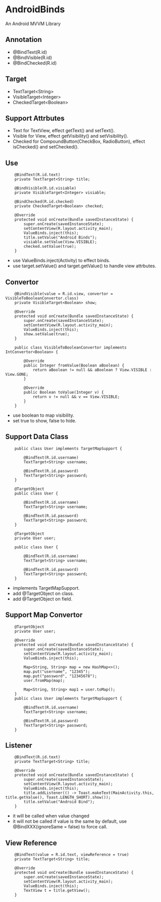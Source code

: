 # AndroidBinds
An Android MVVM Library

## Annotation
- @BindText(R.id)
- @BindVisible(R.id)
- @BindChecked(R.id)

## Target
- TextTarget&lt;String&gt;
- VisibleTarget&lt;Integer&gt;
- CheckedTarget&lt;Boolean&gt;

## Support Attrbutes
- Text for TextView, effect getText() and setText().
- Visible for View, effect getVisibility() and setVisibility().
- Checked for CompoundButton(CheckBox, RadioButton), effect isChecked() and setChecked().

## Use
```
    @BindText(R.id.text)
    private TextTarget<String> title;

    @BindVisible(R.id.visiable)
    private VisibleTarget<Integer> visiable;
    
    @BindChecked(R.id.checked)
    private CheckedTarget<Boolean> checked;

    @Override
    protected void onCreate(Bundle savedInstanceState) {
        super.onCreate(savedInstanceState);
        setContentView(R.layout.activity_main);
        ValueBinds.inject(this);
        title.setValue("Android Binds");
        visiable.setValue(View.VISIBLE);
        checked.setValue(true);
    }
```
- use ValueBinds.inject(Activity) to effect binds.
- use target.setValue() and target.getValue() to handle view attrbutes.

## Convertor
```
    @BindVisible(value = R.id.view, convertor = VisibleToBooleanConvertor.class)
    private VisibleTarget<Boolean> show;

    @Override
    protected void onCreate(Bundle savedInstanceState) {
        super.onCreate(savedInstanceState);
        setContentView(R.layout.activity_main);
        ValueBinds.inject(this);
        show.setValue(true);
    }
    
    public class VisibleToBooleanConvertor implements IntConvertor<Boolean> {

        @Override
        public Integer fromValue(Boolean aBoolean) {
            return aBoolean != null && aBoolean ? View.VISIBLE : View.GONE;
        }

        @Override
        public Boolean toValue(Integer v) {
            return v != null && v == View.VISIBLE;
        }
    }
```
- use boolean to map visibility.
- set true to show, false to hide.

## Support Data Class
```
    public class User implements TargetMapSupport {

        @BindText(R.id.username)
        TextTarget<String> username;

        @BindText(R.id.password)
        TextTarget<String> password;
    }
```
```
    @TargetObject
    public class User {

        @BindText(R.id.username)
        TextTarget<String> username;

        @BindText(R.id.password)
        TextTarget<String> password;
    }
```
```
    @TargetObject
    private User user;
    
    public class User {

        @BindText(R.id.username)
        TextTarget<String> username;

        @BindText(R.id.password)
        TextTarget<String> password;
    }
```
- implements TargetMapSupport.
- add @TargetObject on class.
- add @TargetObject on field.

## Support Map Convertor
```
    @TargetObject
    private User user;

    @Override
    protected void onCreate(Bundle savedInstanceState) {
        super.onCreate(savedInstanceState);
        setContentView(R.layout.activity_main);
        ValueBinds.inject(this);
        
        Map<String, String> map = new HashMap<>();
        map.put("username", "12345");
        map.put("password", "12345678");
        user.fromMap(map);
        
        Map<String, String> map1 = user.toMap();
    }
    public class User implements TargetMapSupport {

        @BindText(R.id.username)
        TextTarget<String> username;

        @BindText(R.id.password)
        TextTarget<String> password;
    }
```
## Listener
```
    @BindText(R.id.text)
    private TextTarget<String> title;
    
    @Override
    protected void onCreate(Bundle savedInstanceState) {
        super.onCreate(savedInstanceState);
        setContentView(R.layout.activity_main);
        ValueBinds.inject(this);
        title.addListener(() -> Toast.makeText(MainActivity.this, title.getValue(), Toast.LENGTH_SHORT).show());
        title.setValue("Android Bind");
    }
```
- it will be called when value changed
- it will not be called if value is the same by default, use @BindXXX(ignoreSame = false) to force call.
## View Reference
```
    @BindText(value = R.id.text, viewReference = true)
    private TextTarget<String> title;
    
    @Override
    protected void onCreate(Bundle savedInstanceState) {
        super.onCreate(savedInstanceState);
        setContentView(R.layout.activity_main);
        ValueBinds.inject(this);
        TextView t = title.getView();
    }
```
